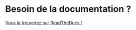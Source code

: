 Besoin de la documentation ?
============================

[Vous la trouverez sur ReadTheDocs !](https://sig14-doc.readthedocs.io/index.html)
